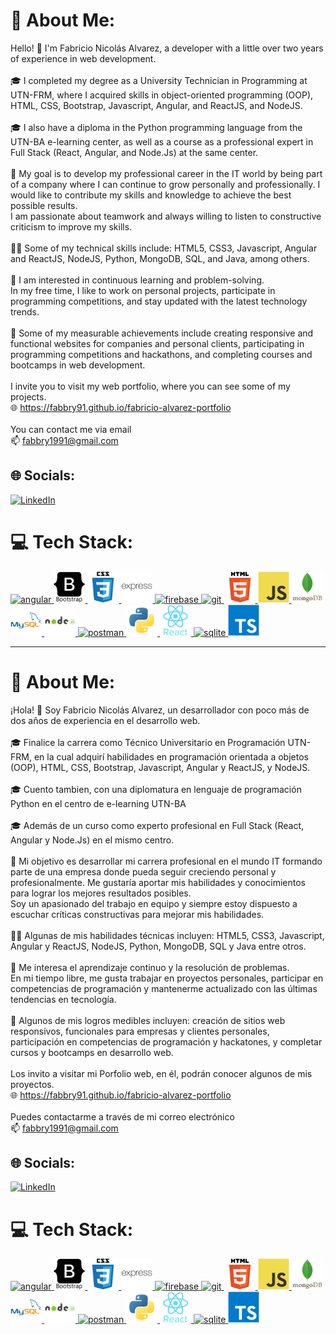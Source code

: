 # 💫 About Me:

Hello! 👋 I'm Fabricio Nicolás Alvarez, a developer with a little over two years of experience in web development.<br><br>🎓 I completed my degree as a University Technician in Programming at UTN-FRM, where I acquired skills in object-oriented programming (OOP), HTML, CSS, Bootstrap, Javascript, Angular, and ReactJS, and NodeJS.<br><br>🎓 I also have a diploma in the Python programming language from the UTN-BA e-learning center, as well as a course as a professional expert in Full Stack (React, Angular, and Node.Js) at the same center.<br><br>🎯 My goal is to develop my professional career in the IT world by being part of a company where I can continue to grow personally and professionally. I would like to contribute my skills and knowledge to achieve the best possible results.<br>I am passionate about teamwork and always willing to listen to constructive criticism to improve my skills.<br><br>👨‍💻 Some of my technical skills include: HTML5, CSS3, Javascript, Angular and ReactJS, NodeJS, Python, MongoDB, SQL, and Java, among others.<br><br>💬 I am interested in continuous learning and problem-solving.<br>In my free time, I like to work on personal projects, participate in programming competitions, and stay updated with the latest technology trends.<br><br>🌱 Some of my measurable achievements include creating responsive and functional websites for companies and personal clients, participating in programming competitions and hackathons, and completing courses and bootcamps in web development.<br><br>I invite you to visit my web portfolio, where you can see some of my projects.<br>🌐 https://fabbry91.github.io/fabricio-alvarez-portfolio<br><br>You can contact me via email<br>📫 fabbry1991@gmail.com<br>

## 🌐 Socials:
[![LinkedIn](https://img.shields.io/badge/LinkedIn-%230077B5.svg?logo=linkedin&logoColor=white)](https://linkedin.com/in/https://www.linkedin.com/in/fabricio-alvarez/) 

# 💻 Tech Stack:
<p>
    <a href="https://angular.io" target="_blank" rel="noreferrer"> <img
            src="https://angular.io/assets/images/logos/angular/angular.svg" alt="angular" width="50" height="50" />
    </a> <a href="https://getbootstrap.com" target="_blank" rel="noreferrer"> <img
            src="https://raw.githubusercontent.com/devicons/devicon/master/icons/bootstrap/bootstrap-plain-wordmark.svg"
            alt="bootstrap" width="50" height="50" /> </a> <a href="https://www.w3schools.com/css/" target="_blank"
        rel="noreferrer"> <img
            src="https://raw.githubusercontent.com/devicons/devicon/master/icons/css3/css3-original-wordmark.svg"
            alt="css3" width="50" height="50" /> </a> <a href="https://expressjs.com" target="_blank" rel="noreferrer">
        <img src="https://raw.githubusercontent.com/devicons/devicon/master/icons/express/express-original-wordmark.svg"
            alt="express" width="50" height="50" /> </a> <a href="https://firebase.google.com/" target="_blank"
        rel="noreferrer"> <img src="https://www.vectorlogo.zone/logos/firebase/firebase-icon.svg" alt="firebase"
            width="50" height="50" /> </a> <a href="https://git-scm.com/" target="_blank" rel="noreferrer"> <img
            src="https://www.vectorlogo.zone/logos/git-scm/git-scm-icon.svg" alt="git" width="50" height="50" /> </a> <a
        href="https://www.w3.org/html/" target="_blank" rel="noreferrer"> <img
            src="https://raw.githubusercontent.com/devicons/devicon/master/icons/html5/html5-original-wordmark.svg"
            alt="html5" width="50" height="50" /> </a> <a href="https://developer.mozilla.org/en-US/docs/Web/JavaScript"
        target="_blank" rel="noreferrer"> <img
            src="https://raw.githubusercontent.com/devicons/devicon/master/icons/javascript/javascript-original.svg"
            alt="javascript" width="50" height="50" /> </a> <a href="https://www.mongodb.com/" target="_blank"
        rel="noreferrer"> <img
            src="https://raw.githubusercontent.com/devicons/devicon/master/icons/mongodb/mongodb-original-wordmark.svg"
            alt="mongodb" width="50" height="50" /> </a> <a href="https://www.mysql.com/" target="_blank"
        rel="noreferrer"> <img
            src="https://raw.githubusercontent.com/devicons/devicon/master/icons/mysql/mysql-original-wordmark.svg"
            alt="mysql" width="50" height="50" /> </a> <a href="https://nodejs.org" target="_blank" rel="noreferrer">
        <img src="https://raw.githubusercontent.com/devicons/devicon/master/icons/nodejs/nodejs-original-wordmark.svg"
            alt="nodejs" width="50" height="50" /> </a> <a href="https://postman.com" target="_blank" rel="noreferrer">
        <img src="https://www.vectorlogo.zone/logos/getpostman/getpostman-icon.svg" alt="postman" width="50"
            height="50" /> </a> <a href="https://www.python.org" target="_blank" rel="noreferrer"> <img
            src="https://raw.githubusercontent.com/devicons/devicon/master/icons/python/python-original.svg"
            alt="python" width="50" height="50" /> </a> <a href="https://reactjs.org/" target="_blank" rel="noreferrer">
        <img src="https://raw.githubusercontent.com/devicons/devicon/master/icons/react/react-original-wordmark.svg"
            alt="react" width="50" height="50" /> </a> <a href="https://www.sqlite.org/" target="_blank"
        rel="noreferrer"> <img src="https://www.vectorlogo.zone/logos/sqlite/sqlite-icon.svg" alt="sqlite" width="50"
            height="50" /> </a> <a href="https://www.typescriptlang.org/" target="_blank" rel="noreferrer"> <img
            src="https://raw.githubusercontent.com/devicons/devicon/master/icons/typescript/typescript-original.svg"
            alt="typescript" width="50" height="50" /> </a>
</p>

<hr>

# 💫 About Me:

¡Hola! 👋 Soy Fabricio Nicolás Alvarez, un desarrollador con poco más de dos años de experiencia en el desarrollo web.<br><br>🎓 Finalice la carrera como Técnico Universitario en Programación UTN-FRM, en la cual adquirí habilidades en programación orientada a objetos (OOP), HTML, CSS, Bootstrap, Javascript, Angular y ReactJS, y NodeJS. <br><br>🎓 Cuento tambien, con una diplomatura en lenguaje de programación Python en el centro de e-learning UTN-BA <br><br>🎓 Además de un curso como experto profesional en Full Stack (React, Angular y Node.Js) en el mismo centro.<br><br>🎯 Mi objetivo es desarrollar mi carrera profesional en el mundo IT formando parte de una empresa donde pueda seguir creciendo personal y profesionalmente. Me gustaría aportar mis habilidades y conocimientos para lograr los mejores resultados posibles.<br>Soy un apasionado del trabajo en equipo y siempre estoy dispuesto a escuchar críticas constructivas para mejorar mis habilidades.<br><br>👨‍💻 Algunas de mis habilidades técnicas incluyen: HTML5, CSS3, Javascript, Angular y ReactJS, NodeJS, Python, MongoDB, SQL y Java entre otros.<br><br>💬 Me interesa el aprendizaje continuo y la resolución de problemas.<br>En mi tiempo libre, me gusta trabajar en proyectos personales, participar en competencias de programación y mantenerme actualizado con las últimas tendencias en tecnología.<br><br>🌱 Algunos de mis logros medibles incluyen: creación de sitios web responsivos, funcionales para empresas y clientes personales, participación en competencias de programación y hackatones, y completar cursos y bootcamps en desarrollo web.<br><br>Los invito a visitar mi Porfolio web, en él, podrán conocer algunos de mis proyectos. <br>🌐 https://fabbry91.github.io/fabricio-alvarez-portfolio<br> <br>Puedes contactarme a través de mi correo electrónico<br>📫 fabbry1991@gmail.com<br>


## 🌐 Socials:
[![LinkedIn](https://img.shields.io/badge/LinkedIn-%230077B5.svg?logo=linkedin&logoColor=white)](https://linkedin.com/in/https://www.linkedin.com/in/fabricio-alvarez/) 


# 💻 Tech Stack:
<p>
    <a href="https://angular.io" target="_blank" rel="noreferrer"> <img
            src="https://angular.io/assets/images/logos/angular/angular.svg" alt="angular" width="50" height="50" />
    </a> <a href="https://getbootstrap.com" target="_blank" rel="noreferrer"> <img
            src="https://raw.githubusercontent.com/devicons/devicon/master/icons/bootstrap/bootstrap-plain-wordmark.svg"
            alt="bootstrap" width="50" height="50" /> </a> <a href="https://www.w3schools.com/css/" target="_blank"
        rel="noreferrer"> <img
            src="https://raw.githubusercontent.com/devicons/devicon/master/icons/css3/css3-original-wordmark.svg"
            alt="css3" width="50" height="50" /> </a> <a href="https://expressjs.com" target="_blank" rel="noreferrer">
        <img src="https://raw.githubusercontent.com/devicons/devicon/master/icons/express/express-original-wordmark.svg"
            alt="express" width="50" height="50" /> </a> <a href="https://firebase.google.com/" target="_blank"
        rel="noreferrer"> <img src="https://www.vectorlogo.zone/logos/firebase/firebase-icon.svg" alt="firebase"
            width="50" height="50" /> </a> <a href="https://git-scm.com/" target="_blank" rel="noreferrer"> <img
            src="https://www.vectorlogo.zone/logos/git-scm/git-scm-icon.svg" alt="git" width="50" height="50" /> </a> <a
        href="https://www.w3.org/html/" target="_blank" rel="noreferrer"> <img
            src="https://raw.githubusercontent.com/devicons/devicon/master/icons/html5/html5-original-wordmark.svg"
            alt="html5" width="50" height="50" /> </a> <a href="https://developer.mozilla.org/en-US/docs/Web/JavaScript"
        target="_blank" rel="noreferrer"> <img
            src="https://raw.githubusercontent.com/devicons/devicon/master/icons/javascript/javascript-original.svg"
            alt="javascript" width="50" height="50" /> </a> <a href="https://www.mongodb.com/" target="_blank"
        rel="noreferrer"> <img
            src="https://raw.githubusercontent.com/devicons/devicon/master/icons/mongodb/mongodb-original-wordmark.svg"
            alt="mongodb" width="50" height="50" /> </a> <a href="https://www.mysql.com/" target="_blank"
        rel="noreferrer"> <img
            src="https://raw.githubusercontent.com/devicons/devicon/master/icons/mysql/mysql-original-wordmark.svg"
            alt="mysql" width="50" height="50" /> </a> <a href="https://nodejs.org" target="_blank" rel="noreferrer">
        <img src="https://raw.githubusercontent.com/devicons/devicon/master/icons/nodejs/nodejs-original-wordmark.svg"
            alt="nodejs" width="50" height="50" /> </a> <a href="https://postman.com" target="_blank" rel="noreferrer">
        <img src="https://www.vectorlogo.zone/logos/getpostman/getpostman-icon.svg" alt="postman" width="50"
            height="50" /> </a> <a href="https://www.python.org" target="_blank" rel="noreferrer"> <img
            src="https://raw.githubusercontent.com/devicons/devicon/master/icons/python/python-original.svg"
            alt="python" width="50" height="50" /> </a> <a href="https://reactjs.org/" target="_blank" rel="noreferrer">
        <img src="https://raw.githubusercontent.com/devicons/devicon/master/icons/react/react-original-wordmark.svg"
            alt="react" width="50" height="50" /> </a> <a href="https://www.sqlite.org/" target="_blank"
        rel="noreferrer"> <img src="https://www.vectorlogo.zone/logos/sqlite/sqlite-icon.svg" alt="sqlite" width="50"
            height="50" /> </a> <a href="https://www.typescriptlang.org/" target="_blank" rel="noreferrer"> <img
            src="https://raw.githubusercontent.com/devicons/devicon/master/icons/typescript/typescript-original.svg"
            alt="typescript" width="50" height="50" /> </a>
</p>

